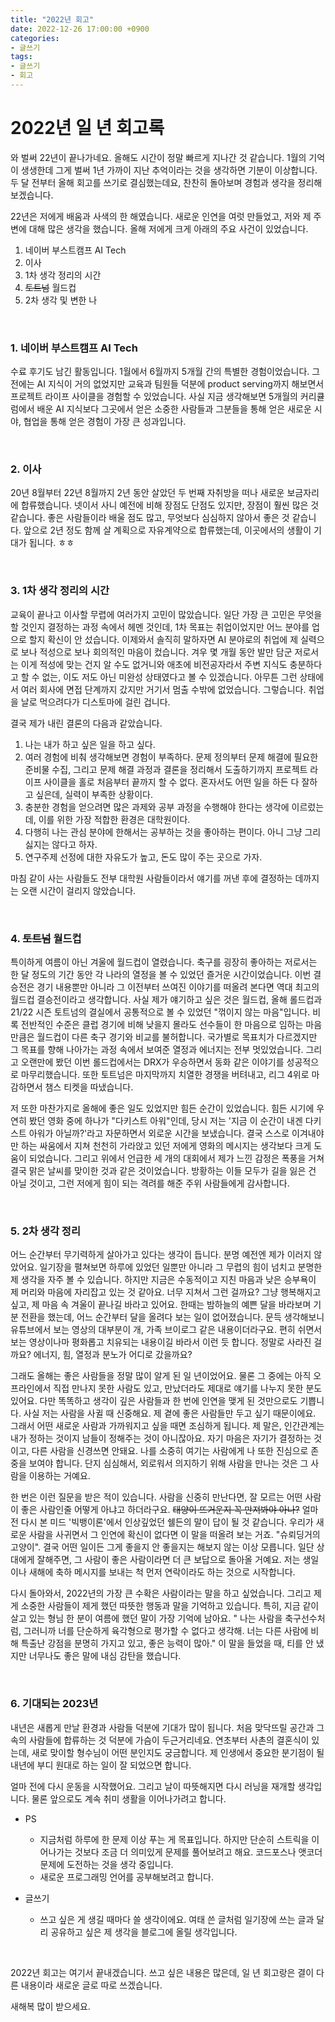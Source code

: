 ```yaml
---
title: "2022년 회고"
date: 2022-12-26 17:00:00 +0900
categories:
- 글쓰기
tags:
- 글쓰기
- 회고
---
```


# 2022년 일 년 회고록


와 벌써 22년이 끝나가네요. 올해도 시간이 정말 빠르게 지나간 것 같습니다. 1월의 기억이 생생한데 그게 벌써 1년 가까이 지난 추억이라는 것을 생각하면 기분이 이상합니다. 두 달 전부터 올해 회고를 쓰기로 결심했는데요, 찬찬히 돌아보며 경험과 생각을 정리해보겠습니다. 

22년은 저에게 배움과 사색의 한 해였습니다. 새로운 인연을 여럿 만들었고, 저와 제 주변에 대해 많은 생각을 했습니다. 올해 저에게 크게 아래의 주요 사건이 있었습니다.

1. 네이버 부스트캠프 AI Tech 
2. 이사 
3. 1차 생각 정리의 시간 
4. ~~토트넘~~ 월드컵
5. 2차 생각  및 변한 나

<br/>


### 1. 네이버 부스트캠프 AI Tech
수료 후기도 남긴 활동입니다. 1월에서 6월까지 5개월 간의 특별한 경험이었습니다. 그 전에는 AI 지식이 거의 없었지만 교육과 팀원들 덕분에 product serving까지 해보면서 프로젝트 라이프 사이클을 경험할 수 있었습니다. 사실 지금 생각해보면 5개월의 커리큘럼에서 배운 AI 지식보다 그곳에서 얻은 소중한 사람들과 그분들을 통해 얻은 새로운 시야, 협업을 통해 얻은 경험이 가장 큰 성과입니다.

<br/>

### 2. 이사
20년 8월부터 22년 8월까지 2년 동안 살았던 두 번째 자취방을 떠나 새로운 보금자리에 합류했습니다. 넷이서 사니 예전에 비해 장점도 단점도 있지만, 장점이 훨씬 많은 것 같습니다. 좋은 사람들이라 배울 점도 많고, 무엇보다 심심하지 않아서 좋은 것 같습니다. 앞으로 2년 정도 함께 살 계획으로 자유계약으로 합류했는데, 이곳에서의 생활이 기대가 됩니다. ㅎㅎ

<br/>

### 3. 1차 생각 정리의 시간
교육이 끝나고 이사할 무렵에 여러가지 고민이 많았습니다. 일단 가장 큰 고민은 무엇을 할 것인지 결정하는 과정 속에서 헤멘 것인데, 1차 목표는 취업이었지만 어느 분야를 업으로 할지 확신이 안 섰습니다. 이제와서 솔직히 말하자면 AI 분야로의 취업에 제 실력으로 보나 적성으로 보나 회의적인 마음이 컸습니다. 겨우 몇 개월 동안 발만 담군 저로서는 이게 적성에 맞는 건지 알 수도 없거니와 애초에 비전공자라서 주변 지식도 충분하다고 할 수 없는, 이도 저도 아닌 미완성 상태였다고 볼 수 있겠습니다. 아무튼 그런 상태에서 여러 회사에 면접 단계까지 갔지만 거기서 멈출 수밖에 없었습니다. 그렇습니다. 취업을 날로 먹으려다가 디스토마에 걸린 겁니다.

결국 제가 내린 결론의 다음과 같았습니다.

1. 나는 내가 하고 싶은 일을 하고 싶다.
2. 여러 경험에 비춰 생각해보면 경험이 부족하다. 문제 정의부터 문제 해결에 필요한 준비물 수집, 그리고 문제 해결 과정과 결론을 정리해서 도출하기까지 프로젝트 라이프 사이클을 홀로 처음부터 끝까지 할 수 없다. 혼자서도 어떤 일을 하든 다 잘하고 싶은데, 실력이 부족한 상황이다.
3. 충분한 경험을 얻으려면 많은 과제와 공부 과정을 수행해야 한다는 생각에 이르렀는데, 이를 위한 가장 적합한 환경은 대학원이다.
4. 다행히 나는 관심 분야에 한해서는 공부하는 것을 좋아하는 편이다. 아니 그냥 그리 싫지는 않다고 하자.
5. 연구주제 선정에 대한 자유도가 높고, 돈도 많이 주는 곳으로 가자.

마침 같이 사는 사람들도 전부 대학원 사람들이라서 얘기를 꺼낸 후에 결정하는 데까지는 오랜 시간이 걸리지 않았습니다. 

<br/>

### 4. ~~토트넘~~ 월드컵

특이하게 여름이 아닌 겨울에 월드컵이 열렸습니다. 축구를 굉장히 좋아하는 저로서는 한 달 정도의 기간 동안 각 나라의 열정을 볼 수 있었던 즐거운 시간이었습니다. 이번 결승전은 경기 내용뿐만 아니라 그 이전부터 쓰여진 이야기를 떠올려 본다면 역대 최고의 월드컵 결승전이라고 생각합니다. 사실 제가 얘기하고 싶은 것은 월드컵, 올해 롤드컵과 21/22 시즌 토트넘의 결실에서 공통적으로 볼 수 있었던 "꺾이지 않는 마음"입니다. 비록 전반적인 수준은 클럽 경기에 비해 낮을지 몰라도 선수들이 한 마음으로 임하는 마음만큼은 월드컵이 다른 축구 경기와 비교를 불허합니다. 국가별로 목표치가 다르겠지만 그 목표를 향해 나아가는 과정 속에서 보여준 열정과 에너지는 전부 멋있었습니다. 그리고 오랜만에 봤던 이번 롤드컵에서는 DRX가 우승하면서 동화 같은 이야기를 성공적으로 마무리했습니다. 또한 토트넘은 마지막까지 치열한 경쟁을 버텨내고, 리그 4위로 마감하면서 챔스 티켓을 따냈습니다. 

저 또한 마찬가지로 올해에 좋은 일도 있었지만 힘든 순간이 있었습니다. 힘든 시기에 우연히 봤던 영화 중에 하나가 "다키스트 아워"인데, 당시 저는 '지금 이 순간이 내겐 다키스트 아워가 아닐까?'라고 자문하면서 외로운 시간을 보냈습니다. 결국 스스로 이겨내야만 하는 싸움에서 지쳐 천천히 가라앉고 있던 저에게 영화의 메시지는 생각보다 크게 도움이 되었습니다. 그리고 위에서 언급한 세 개의 대회에서 제가 느낀 감정은 폭풍을 거쳐 결국 맑은 날씨를 맞이한 것과 같은 것이었습니다. 방황하는 이들 모두가 길을 잃은 건 아닐 것이고, 그런 저에게 힘이 되는 격려를 해준 주위 사람들에게 감사합니다.

<br/>

### 5. 2차 생각 정리  

어느 순간부터 무기력하게 살아가고 있다는 생각이 듭니다. 분명 예전엔 제가 이러지 않았어요. 일기장을 펼쳐보면 하루에 있었던 일뿐만 아니라 그 무렵의 힘이 넘치고 분명한 제 생각을 자주 볼 수 있습니다. 하지만 지금은 수동적이고 지친 마음과 낮은 승부욕이 제 머리와 마음에 자리잡고 있는 것 같아요. 너무 지쳐서 그런 걸까요? 그냥 행복해지고 싶고, 제 마음 속 겨울이 끝나길 바라고 있어요. 한때는 밤하늘의 예쁜 달을 바라보며 기분 전환을 했는데, 어느 순간부터 달을 올려다 보는 일이 없어졌습니다. 문득 생각해보니 유튜브에서 보는 영상의 대부분이 개, 가족 브이로그 같은 내용이더라구요. 편히 쉬면서 보는 영상이나마 평화롭고 치유되는 내용이길 바라서 이런 듯 합니다. 정말로 사라진 걸까요? 에너지, 힘, 열정과 분노가 어디로 갔을까요?

그래도 올해는 좋은 사람들을 정말 많이 알게 된 일 년이었어요. 물론 그 중에는 아직 오프라인에서 직접 만나지 못한 사람도 있고, 만났더라도 제대로 얘기를 나누지 못한 분도 있어요. 다만 똑똑하고 생각이 깊은 사람들과 한 번에 인연을 맺게 된 것만으로도 기쁩니다. 사실 저는 사람을 사귈 때 신중해요. 제 곁에 좋은 사람들만 두고 싶기 때문이에요. 그래서 어떤 새로운 사람과 가까워지고 싶을 때면 조심하게 됩니다. 제 말은, 인간관계는 내가 정하는 것이지 남들이 정해주는 것이 아니잖아요. 자기 마음은 자기가 결정하는 것이고, 다른 사람을 신경쓰면 안돼요. 나를 소중히 여기는 사람에게 나 또한 진심으로 존중을 보여야 합니다. 단지 심심해서, 외로워서 의지하기 위해 사람을 만나는 것은 그 사람을 이용하는 거예요.

한 번은 이런 질문을 받은 적이 있습니다. 사람을 신중히 만난다면, 잘 모르는 어떤 사람이 좋은 사람인줄 어떻게 아냐고 하더라구요. ~~태양이 뜨거운지 꼭 만져봐야 아나?~~ 얼마 전 다시 본 미드 '빅뱅이론'에서 인상깊었던 쉘든의 말이 답이 될 것 같습니다. 우리가 새로운 사람을 사귀면서 그 인연에 확신이 없다면 이 말을 떠올려 보는 거죠. "슈뢰딩거의 고양이". 결국 어떤 일이든 그게 좋을지 안 좋을지는 해보지 않는 이상 모릅니다. 일단 상대에게 잘해주면, 그 사람이 좋은 사람이라면 더 큰 보답으로 돌아올 거예요. 저는 생일이나 새해에 축하 메시지를 보내는 척 먼저 연락이라도 하는 것으로 시작합니다. 

다시 돌아와서, 2022년의 가장 큰 수확은 사람이라는 말을 하고 싶었습니다. 그리고 제게 소중한 사람들이 제게 했던 따뜻한 행동과 말을 기억하고 있습니다. 특히, 지금 같이 살고 있는 형님 한 분이 여름에 했던 말이 가장 기억에 남아요. 
" 나는 사람을 축구선수처럼, 그러니까 너를 단순하게 육각형으로 평가할 수 없다고 생각해. 너는 다른 사람에 비해 특출난 강점을 분명히 가지고 있고, 좋은 능력이 많아."
이 말을 들었을 때, 티를 안 냈지만 너무나도 좋은 말에 내심 감탄을 했습니다.

<br/>

### 6. 기대되는 2023년

내년은 새롭게 만날 환경과 사람들 덕분에 기대가 많이 됩니다. 처음 맞닥뜨릴 공간과 그 속의 사람들에 합류하는 것 덕분에 가슴이 두근거리네요. 연초부터 사촌의 결혼식이 있는데, 새로 맞이할 형수님이 어떤 분인지도 궁금합니다. 제 인생에서 중요한 분기점이 될 내년에 부디 원대로 하는 일이 잘 되었으면 합니다.

얼마 전에 다시 운동을 시작했어요. 그리고 날이 따뜻해지면 다시 러닝을 재개할 생각입니다. 
물론 앞으로도 계속 취미 생활을 이어나가려고 합니다.

- PS
	- 지금처럼 하루에 한 문제 이상 푸는 게 목표입니다. 하지만 단순히 스트릭을 이어나가는 것보다 조금 더 의미있게 문제를 풀어보려고 해요. 코드포스나 앳코더 문제에 도전하는 것을 생각 중입니다.
	- 새로운 프로그래밍 언어를 공부해보려고 합니다.

- 글쓰기
	- 쓰고 싶은 게 생길 때마다 쓸 생각이에요. 여태 쓴 글처럼 일기장에 쓰는 글과 달리 공유하고 싶은 제 생각을 블로그에 올릴 생각입니다.
	
  
<br/>

2022년 회고는 여기서 끝내겠습니다. 쓰고 싶은 내용은 많은데, 일 년 회고랑은 결이 다른 내용이라 새로운 글로 따로 쓰겠습니다.

새해복 많이 받으세요.
